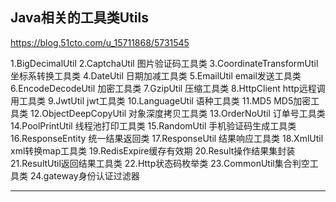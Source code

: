 ## **Java相关的工具类Utils**

https://blog.51cto.com/u_15711868/5731545

 1.BigDecimalUtil
 2.CaptchaUtil 图片验证码工具类
 3.CoordinateTransformUtil 坐标系转换工具类
 4.DateUtil 日期加减工具类
 5.EmailUtil email发送工具类
 6.EncodeDecodeUtil 加密工具类
 7.GzipUtil 压缩工具类
 8.HttpClient http远程调用工具类
 9.JwtUtil jwt工具类
 10.LanguageUtil 语种工具类
 11.MD5 MD5加密工具类
 12.ObjectDeepCopyUtil 对象深度拷贝工具类
 13.OrderNoUtil 订单号工具类
 14.PoolPrintUtil 线程池打印工具类
 15.RandomUtil 手机验证码生成工具类
 16.ResponseEntity 统一结果返回类
 17.ResponseUtil 结果响应工具类
 18.XmlUtil xml转换map工具类
 19.RedisExpire缓存有效期
 20.Result操作结果集封装
 21.ResultUtil返回结果工具类
 22.Http状态码枚举类
 23.CommonUtil集合判空工具类
 24.gateway身份认证过滤器

-----------------------------------
